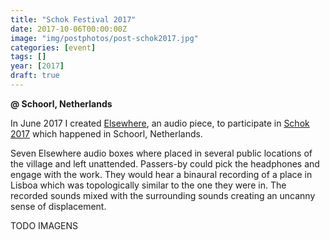 ```yaml
---
title: "Schok Festival 2017"
date: 2017-10-06T00:00:00Z
image: "img/postphotos/post-schok2017.jpg"
categories: [event]
tags: []
year: [2017]
draft: true
---
```


**@ Schoorl, Netherlands**

In June 2017 I created [Elsewhere][1], an audio piece, to participate in [Schok 2017][2] which happened in Schoorl, Netherlands.

Seven Elsewhere audio boxes where placed in several public locations of the village and left unattended. Passers-by could pick the headphones and engage with the work. They would hear a binaural recording of a place in Lisboa which was topologically similar to the one they were in. The recorded sounds mixed with the surrounding sounds creating an uncanny sense of displacement.

TODO IMAGENS

[1]: /works/elsewhere
[2]: http://www.schoorlsekunsten.nl/SchoK_2017